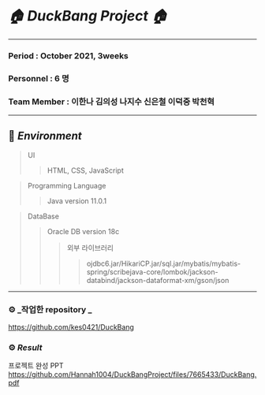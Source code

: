 # _🏠 DuckBang Project 🏠_

***
### Period : October 2021,  3weeks
### Personnel : 6 명
### Team Member : 이한나 김의성 나지수 신은철 이덕중 박천혁
***

## 📌 _Environment_       
> UI
> > HTML, CSS, JavaScript

> Programming Language
> > Java version 11.0.1

> DataBase
> > Oracle DB version 18c
> > > 외부 라이브러리
> > > > ojdbc6.jar/HikariCP.jar/sql.jar/mybatis/mybatis-spring/scribejava-core/lombok/jackson-databind/jackson-dataformat-xm/gson/json
***

### ⚙️ _작업한 repository _
https://github.com/kes0421/DuckBang

### ⚙️ _Result_  
프로젝트 완성 PPT<br>
https://github.com/Hannah1004/DuckBangProject/files/7665433/DuckBang.pdf

